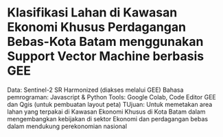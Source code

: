 # Klasifikasi Lahan di Kawasan Ekonomi Khusus Perdagangan Bebas-Kota Batam menggunakan Support Vector Machine berbasis GEE

Data: Sentinel-2 SR Harmonized (diakses melalui GEE)
Bahasa pemrograman: Javascript & Python
Tools: Google Colab, Code Editor GEE dan Qgis (untuk pembuatan layout peta)
TUjuan: Untuk memetakan area lahan yang terpakai di Kawasan Ekonomi Khusus di Kota Batam dalam mengembangkan kebijakan di sektor Ekonomi dan perdagangan bebas dalam mendukung perekonomian nasional
